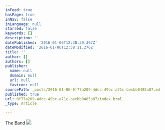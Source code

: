 ```yaml
---
inFeed: true
hasPage: true
inNav: false
inLanguage: null
starred: false
keywords: []
description: ''
datePublished: '2016-01-06T12:38:39.397Z'
dateModified: '2016-01-06T12:38:11.276Z'
title: ''
author: []
authors: []
publisher:
  name: null
  domain: null
  url: null
  favicon: null
sourcePath: _posts/2016-01-06-0f77a209-4ddc-49bc-a71c-becbb0485a87.md
published: true
url: 0f77a209-4ddc-49bc-a71c-becbb0485a87/index.html
_type: Article

---
```

The Band
![](https://the-grid-user-content.s3-us-west-2.amazonaws.com/6ad4ca50-7ff3-4fbd-853b-473c62bf7928.jpg)